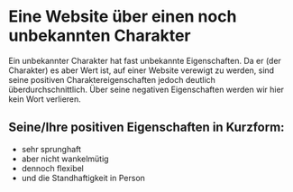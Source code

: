 # Eine Website über einen noch unbekannten Charakter

Ein unbekannter Charakter hat fast unbekannte Eigenschaften.
Da er (der Charakter) es aber Wert ist, auf einer Website verewigt zu werden, sind seine positiven Charaktereigenschaften jedoch deutlich überdurchschnittlich.
Über seine negativen Eigenschaften werden wir hier kein Wort verlieren.

## Seine/Ihre positiven Eigenschaften in Kurzform:
* sehr sprunghaft
* aber nicht wankelmütig
* dennoch flexibel
* und die Standhaftigkeit in Person
